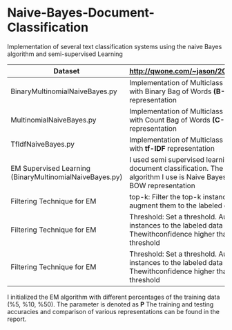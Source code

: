 # Naive-Bayes-Document-Classification
Implementation of several text classification systems using the naive Bayes algorithm and semi-supervised Learning 


| Dataset  | http://qwone.com/~jason/20Newsgroups/ |
| ------------- | ------------- |
| BinaryMultinomialNaiveBayes.py  | Implementation of Multiclass Naive Bayes with Binary Bag of Words **(B-BoW)** representation  |
| MultinomialNaiveBayes.py | Implementation of Multiclass Naive Bayes with Count Bag of Words **(C-BoW)** representation  |
| TfIdfNaiveBayes.py | Implementation of Multiclass Naive Bayes with  **tf-IDF** representation | 
| EM Supervised Learning (BinaryMultinomialNaiveBayes.py) | I used semi supervised learning to do document classification. The underlying algorithm I use is Naive Bayes with the B-BOW representation | 
| Filtering Technique for EM  | top-k: Filter the top-k instances and augment them to the labeled data | 
| Filtering Technique for EM | Threshold: Set  a  threshold.   Augment  those  instances  to  the  labeled  data  Thewithconfidence higher than this threshold| 
| Filtering Technique for EM | Threshold: Set  a  threshold.   Augment  those  instances  to  the  labeled  data  Thewithconfidence higher than this threshold| 
I initialized the EM algorithm with different percentages of the training data (%5, %10, %50). The parameter is denoted as **P**
The training and testing accuracies and comparison of various representations can be found in the report. 
